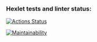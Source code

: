 ### Hexlet tests and linter status:
[![Actions Status](https://github.com/zhig1ov/frontend-project-lvl1/workflows/hexlet-check/badge.svg)](https://github.com/zhig1ov/frontend-project-lvl1/actions)

[![Maintainability](https://api.codeclimate.com/v1/badges/fea988b90852b9b506d2/maintainability)](https://codeclimate.com/github/zhig1ov/frontend-project-lvl1/maintainability)